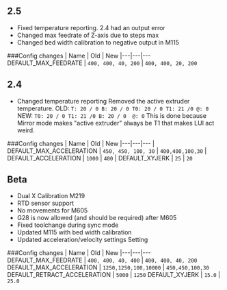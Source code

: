 ## 2.5

- Fixed temperature reporting. 2.4 had an output error
- Changed max feedrate of Z-axis due to steps max
- Changed bed width calibration to negative output in M115

###Config changes
| Name | Old | New
|---|---|---
DEFAULT_MAX_FEEDRATE | `400, 400, 40, 200` | `400, 400, 20, 200`

## 2.4

- Changed temperature reporting
Removed the active extruder temperature.
OLD: `T: 20 / 0 B: 20 / 0 T0: 20 / 0 T1: 21 /0 @: 0`
NEW: `T0: 20 / 0 T1: 21 /0 B: 20 / 0  @: 0`
This is done because Mirror mode makes "active extruder" always be T1 that makes LUI act weird.

###Config changes
| Name | Old | New
|---|---|---
| DEFAULT_MAX_ACCELERATION | `450, 450, 100, 30` | `400,400,100,30`
| DEFAULT_ACCELERATION | `1000` | `400`
| DEFAULT_XYJERK | `25` | `20`


## Beta

- Dual X Calibration M219
- RTD sensor support
- No movements for M605
- G28 is now allowed (and should be required) after M605
- Fixed toolchange during sync mode
- Updated M115 with bed width calibration
- Updated acceleration/velocity settings Setting 

###Config changes
| Name | Old | New
|---|---|---
DEFAULT_MAX_FEEDRATE | `400, 400, 40, 400` | `400, 400, 40, 200`
DEFAULT_MAX_ACCELERATION | `1250,1250,100,10000` | `450,450,100,30` 
DEFAULT_RETRACT_ACCELERATION | `5000` | `1250`
DEFAULT_XYJERK | `15.0` | `25.0`